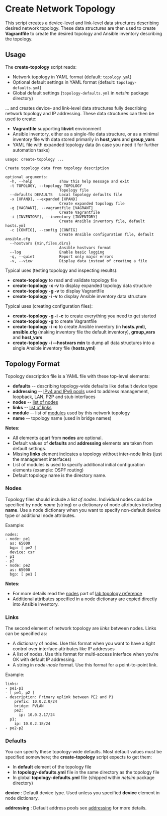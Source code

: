 # Create Network Topology

This script creates a device-level and link-level data structures describing desired network topology. These data structures are then used to create **Vagrantfile** to create the desired topology and Ansible inventory describing the topology.

## Usage

The **create-topology** script reads:

* Network topology in YAML format (default: `topology.yml`)
* Optional default settings in YAML format (default: `topology-defaults.yml`)
* Global default settings (`topology-defaults.yml` in *netsim* package directory)

... and creates device- and link-level data structures fully describing network topology and IP addressing. These data structures can then be used to create:

* **Vagrantfile** supporting **libvirt** environment
* Ansible inventory, either as a single-file data structure, or as a minimal inventory file with data stored primarily in **host_vars** and **group_vars**
* YAML file with expanded topology data (in case you need it for further automation tasks)

```
usage: create-topology ...

Create topology data from topology description

optional arguments:
  -h, --help            show this help message and exit
  -t TOPOLOGY, --topology TOPOLOGY
                        Topology file
  --defaults DEFAULTS   Local topology defaults file
  -x [XPAND], --expanded [XPAND]
                        Create expanded topology file
  -g [VAGRANT], --vagrantfile [VAGRANT]
                        Create Vagrantfile
  -i [INVENTORY], --inventory [INVENTORY]
                        Create Ansible inventory file, default hosts.yml
  -c [CONFIG], --config [CONFIG]
                        Create Ansible configuration file, default ansible.cfg
  --hostvars {min,files,dirs}
                        Ansible hostvars format
  --log                 Enable basic logging
  -q, --quiet           Report only major errors
  -v, --view            Display data instead of creating a file
```

Typical uses (testing topology and inspecting results):

* **create-topology** to read and validate topology file
* **create-topology -x -v** to display expanded topology data structure
* **create-topology -g -v** to display Vagrantfile 
* **create-topology -i -v** to display Ansible inventory data structure

Typical uses (creating configuration files):

* **create-topology -g -i -c** to create everything you need to get started
* **create-topology -g** to create Vagrantfile
* **create-topology -i -c** to create Ansible inventory (in **hosts.yml**), **ansible.cfg** (making inventory file the default inventory), **group_vars** and **host_vars**
* **create-topology -i --hostvars min** to dump all data structures into a single Ansible inventory file (**hosts.yml**)

## Topology Format

Topology description file is a YAML file with these top-level elements:

* **defaults** -- describing topology-wide defaults like default device type
* **addressing** -- [IPv4 and IPv6 pools](addressing.md) used to address management, loopback, LAN, P2P and stub interfaces
* **nodes** -- [list of nodes](nodes.md)
* **links** -- [list of links](links.md)
* **module** -- list of [modules](modules.md) used by this network topology
* **name** -- topology name (used in bridge names)

**Notes:**

* All elements apart from **nodes** are optional.
* Default values of **defaults** and **addressing** elements are taken from default settings.
* Missing **links** element indicates a topology without inter-node links (just the management interfaces)
* List of modules is used to specify additional initial configuration elements (example: OSPF routing)
* Default topology name is the directory name.

### Nodes

Topology files should include a *list of nodes*. Individual nodes could be specified by node *name* (string) or a dictionary of node attributes including **name**. Use a node dictionary when you want to specify non-default device type or additional node attributes.

Example:
```
nodes:
- node: pe1
  as: 65000
  bgp: [ pe2 ]
  device: csr
- p1
- p2
- node: pe2
  as: 65000
  bgp: [ pe1 ]
```

**Notes:** 

* For more details read the [nodes](nodes.md) part of [lab topology reference](topology-reference.md)
* Additional attributes specified in a node dictionary are copied directly into Ansible inventory.

### Links

The second element of network topology are *links* between nodes. Links can be specified as:

* A dictionary of nodes. Use this format when you want to have a tight control over interface attributes like IP addresses
* A list of nodes. Use this format for multi-access interface when you're OK with default IP addressing.
* A string in *node*-*node* format. Use this format for a point-to-point link.

Example:
```
links:
- pe1-p1
- [ pe1, p2 ]
- description: Primary uplink between PE2 and P1
	prefix: 10.0.2.0/24
	bridge: PVLAN
	pe2:
	  ip: 10.0.2.17/24
  p1:
    ip: 10.0.2.18/24
- pe2-p2
```

### Defaults

You can specify these topology-wide defaults. Most default values must be specified somewhere; the **create-topology** script expects to get them:

* In **default** element of the topology file
* In **topology-defaults.yml** file in the same directory as the topology file
* In global **topology-defaults.yml** file (shipped within *netsim* package directory)

**device**
: Default device type. Used unless you specified **device** element in node dictionary.

**addressing**
: Default address pools see [addressing](addressing.md) for more details.
